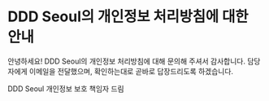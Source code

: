 # DDD Seoul의 개인정보 처리방침에 대한 안내

안녕하세요! DDD Seoul의 개인정보 처리방침에 대해 문의해 주셔서 감사합니다. 담당자에게 이메일을 전달했으며, 확인하는대로 곧바로 답장드리도록 하겠습니다.

DDD Seoul 개인정보 보호 책임자 드림
